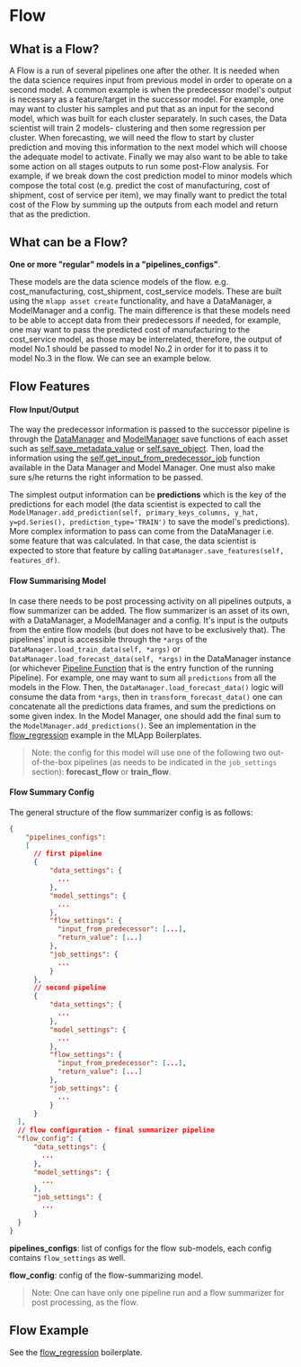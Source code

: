 # Flow

## What is a Flow?
A Flow is a run of several pipelines one after the other. 
It is needed when the data science requires input from previous model in order to operate on a second model. 
A common example is when the predecessor model's output is necessary as a feature/target in the successor model. 
For example, one may want to cluster his samples and put that as an input for the second model, which was built for each cluster separately.
In such cases, the Data scientist will train 2 models- clustering and then some regression per cluster. 
When forecasting, we will need the flow to start by cluster prediction and moving this information to the next model which will choose the adequate model to activate.
Finally we may also want to be able to take some action on all stages outputs to run some post-Flow analysis. 
For example, if we break down the cost prediction model to minor models which compose the total cost (e.g. predict the cost of manufacturing, cost of shipment, cost of service per item), 
we may finally want to predict the total cost of the Flow by summing up the outputs from each model and return that as the prediction.

## What can be a Flow?

**One or more "regular" models in a "pipelines_configs"**.
 
These models are the data science models of the flow. e.g. cost_manufacturing, cost_shipment, cost_service models. 
These are built using the `mlapp asset create` functionality, and have a DataManager, a ModelManager and a config. 
The main difference is that these models need to be able to accept data from their predecessors if needed, for example, 
one may want to pass the predicted cost of manufacturing to the cost_service model, as those may be interrelated, therefore, 
the output of model No.1 should be passed to model No.2 in order for it to pass it to model No.3 in the flow. 
We can see an example below.

## Flow Features

#### Flow Input/Output

The way the predecessor information is passed to the successor pipeline is through the [DataManager](/api/managers.data_manager) and [ModelManager](/api/managers.model_manager) save functions of each asset such as [self.save_metadata_value](/api/managers.data_manager/#save_metadata_value) or [self.save_object](/api/managers.data_manager/#save_object). Then, load the information using the [self.get_input_from_predecessor_job](/api/managers.data_manager/#get_input_from_predecessor_job) function available in the Data Manager and Model Manager.
One must also make sure s/he returns the right information to be passed. 

The simplest output information can be **predictions** which is the key of the predictions for each model (the data scientist is expected to call the `ModelManager.add_prediction(self, primary_keys_columns, y_hat, y=pd.Series(), prediction_type='TRAIN')` to save the model's predictions). 
More complex information to pass can come from the DataManager i.e. some feature that was calculated. In that case, the data scientist is expected to store that feature by calling `DataManager.save_features(self, features_df)`.

#### Flow Summarising Model 
In case there needs to be post processing activity on all pipelines outputs, a flow summarizer can be added. 
The flow summarizer is an asset of its own, with a DataManager, a ModelManager and a config. 
It's input is the outputs from the entire flow models (but does not have to be exclusively that). 
The pipelines' input is accessible through the `*args` of the `DataManager.load_train_data(self, *args)` or `DataManager.load_forecast_data(self, *args)` in the DataManager instance (or whichever [Pipeline Function](/concepts/pipelines/#2-pipeline-functions) that is the entry function of the running Pipeline). 
For example, one may want to sum all `predictions` from all the models in the Flow. 
Then, the `DataManager.load_forecast_data()` logic will consume the data from `*args`, then in `transform_forecast_data()` one can concatenate all the predictions data frames, and sum the predictions on some given index. 
In the Model Manager, one should add the final sum to the `ModelManager.add_predictions()`. 
See an implementation in the [flow_regression](/model-boilerplates/flow_regression) example in the MLApp Boilerplates. 

> Note: the config for this model will use one of the following two out-of-the-box pipelines (as needs to be indicated in the `job_settings` section): **forecast_flow** or **train_flow**.

#### Flow Summary Config 

The general structure of the flow summarizer config is as follows:

```json
{
    "pipelines_configs": 
    [
      // first pipeline
      {
          "data_settings": {
            ...
          },
          "model_settings": {
            ...
          },
          "flow_settings": {
            "input_from_predecessor": [...],
            "return_value": [...]
          },
          "job_settings": {
            ...
          }
      },
      // second pipeline
      {
          "data_settings": {
            ...
          },
          "model_settings": {
            ...
          },
          "flow_settings": {
            "input_from_predecessor": [...],
            "return_value": [...]
          },
          "job_settings": {
            ...
          }
      }
  ],
  // flow configuration - final summarizer pipeline
  "flow_config": {
      "data_settings": {
        ...
      },
      "model_settings": {
        ...
      },
      "job_settings": {
        ...
      }
  }
}
```

**pipelines_configs**: list of configs for the flow sub-models, each config contains `flow_settings` as well.

**flow_config**: config of the flow-summarizing model.

>Note: One can have only one pipeline run and a flow summarizer for post processing, as the flow. 


## Flow Example

See the [flow_regression](/model-boilerplates/flow_regression) boilerplate.